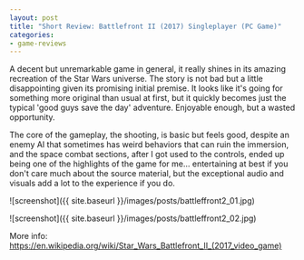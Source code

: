 ```yaml
---
layout: post
title: "Short Review: Battlefront II (2017) Singleplayer (PC Game)"
categories:
- game-reviews
---
```


<p>
A decent but unremarkable game in general, it really shines in its amazing recreation of the Star Wars universe. The story is not bad but a little disappointing given its promising initial premise. It looks like it's going for something more original than usual at first, but it quickly becomes just the typical 'good guys save the day' adventure. Enjoyable enough, but a wasted opportunity.
</p>

<p>
The core of the gameplay, the shooting, is basic but feels good, despite an enemy AI that sometimes has weird behaviors that can ruin the immersion, and the space combat sections, after I got used to the controls, ended up being one of the highlights of the game for me... entertaining at best if you don't care much about the source material, but the exceptional audio and visuals add a lot to the experience if you do.
</p>


![screenshot]({{ site.baseurl }}/images/posts/battleffront2_01.jpg)

![screenshot]({{ site.baseurl }}/images/posts/battleffront2_02.jpg)


<p>More info: <a href="https://en.wikipedia.org/wiki/Star_Wars_Battlefront_II_(2017_video_game)">https://en.wikipedia.org/wiki/Star_Wars_Battlefront_II_(2017_video_game)</a><p>
